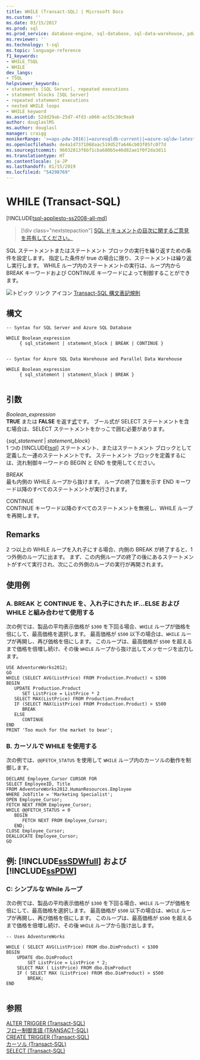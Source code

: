 ```yaml
---
title: WHILE (Transact-SQL) | Microsoft Docs
ms.custom: ''
ms.date: 03/15/2017
ms.prod: sql
ms.prod_service: database-engine, sql-database, sql-data-warehouse, pdw
ms.reviewer: ''
ms.technology: t-sql
ms.topic: language-reference
f1_keywords:
- WHILE_TSQL
- WHILE
dev_langs:
- TSQL
helpviewer_keywords:
- statements [SQL Server], repeated executions
- statement blocks [SQL Server]
- repeated statement executions
- nested WHILE loops
- WHILE keyword
ms.assetid: 52dd29ab-25d7-4fd3-a960-ac55c30c9ea9
author: douglaslMS
ms.author: douglasl
manager: craigg
monikerRange: '>=aps-pdw-2016||=azuresqldb-current||=azure-sqldw-latest||>=sql-server-2016||=sqlallproducts-allversions||>=sql-server-linux-2017||=azuresqldb-mi-current'
ms.openlocfilehash: de4a1d7371068aac519d52fa646cb03f05fc077d
ms.sourcegitcommit: 96032813f6bf1cba680b5e46d82ae1f0f2da3d11
ms.translationtype: HT
ms.contentlocale: ja-JP
ms.lasthandoff: 01/15/2019
ms.locfileid: "54298769"
---
```

# <a name="while-transact-sql"></a>WHILE (Transact-SQL)
[!INCLUDE[tsql-appliesto-ss2008-all-md](../../includes/tsql-appliesto-ss2008-all-md.md)]

  > [!div class="nextstepaction"]
  > [SQL ドキュメントの目次に関するご意見を共有してください。](https://aka.ms/sqldocsurvey)

  SQL ステートメントまたはステートメント ブロックの実行を繰り返すための条件を設定します。 指定した条件が true の場合に限り、ステートメントは繰り返し実行します。 WHILE ループ内のステートメントの実行は、ループ内から BREAK キーワードおよび CONTINUE キーワードによって制御することができます。  
  
 ![トピック リンク アイコン](../../database-engine/configure-windows/media/topic-link.gif "トピック リンク アイコン") [Transact-SQL 構文表記規則](../../t-sql/language-elements/transact-sql-syntax-conventions-transact-sql.md)  
  
## <a name="syntax"></a>構文  
  
```  
-- Syntax for SQL Server and Azure SQL Database  
  
WHILE Boolean_expression   
     { sql_statement | statement_block | BREAK | CONTINUE }  
  
```  
  
```  
-- Syntax for Azure SQL Data Warehouse and Parallel Data Warehouse  
  
WHILE Boolean_expression   
     { sql_statement | statement_block | BREAK }  
  
```  
  
## <a name="arguments"></a>引数  
 *Boolean_expression*  
 **TRUE** または **FALSE** を返す[式](../../t-sql/language-elements/expressions-transact-sql.md)です。 ブール式が SELECT ステートメントを含む場合は、SELECT ステートメントをかっこで囲む必要があります。  
  
 {*sql_statement* | *statement_block*}  
 1 つの [!INCLUDE[tsql](../../includes/tsql-md.md)] ステートメント、またはステートメント ブロックとして定義した一連のステートメントです。 ステートメント ブロックを定義するには、流れ制御キーワードの BEGIN と END を使用してください。  
  
 BREAK  
 最も内側の WHILE ループから抜けます。 ループの終了位置を示す END キーワード以降のすべてのステートメントが実行されます。  
  
 CONTINUE  
 CONTINUE キーワード以降のすべてのステートメントを無視し、WHILE ループを再開します。  
  
## <a name="remarks"></a>Remarks  
 2 つ以上の WHILE ループを入れ子にする場合、内側の BREAK が終了すると、1 つ外側のループに出ます。 まず、この内側ループの終了の後にあるステートメントがすべて実行され、次にこの外側のループの実行が再開されます。  
  
## <a name="examples"></a>使用例  
  
### <a name="a-using-break-and-continue-with-nested-ifelse-and-while"></a>A. BREAK と CONTINUE を、入れ子にされた IF...ELSE および WHILE と組み合わせて使用する  
 次の例では、製品の平均表示価格が `$300` を下回る場合、`WHILE` ループが価格を倍にして、最高価格を選択します。 最高価格が `$500` 以下の場合は、`WHILE` ループが再開し、再び価格を倍にします。 このループは、最高価格が `$500` を超えるまで価格を倍増し続け、その後 `WHILE` ループから抜け出してメッセージを出力します。  
  
```  
USE AdventureWorks2012;  
GO  
WHILE (SELECT AVG(ListPrice) FROM Production.Product) < $300  
BEGIN  
   UPDATE Production.Product  
      SET ListPrice = ListPrice * 2  
   SELECT MAX(ListPrice) FROM Production.Product  
   IF (SELECT MAX(ListPrice) FROM Production.Product) > $500  
      BREAK  
   ELSE  
      CONTINUE  
END  
PRINT 'Too much for the market to bear';  
```  
  
### <a name="b-using-while-in-a-cursor"></a>B. カーソルで WHILE を使用する  
 次の例では、`@@FETCH_STATUS` を使用して `WHILE` ループ内のカーソルの動作を制御します。  
  
```  
DECLARE Employee_Cursor CURSOR FOR  
SELECT EmployeeID, Title   
FROM AdventureWorks2012.HumanResources.Employee  
WHERE JobTitle = 'Marketing Specialist';  
OPEN Employee_Cursor;  
FETCH NEXT FROM Employee_Cursor;  
WHILE @@FETCH_STATUS = 0  
   BEGIN  
      FETCH NEXT FROM Employee_Cursor;  
   END;  
CLOSE Employee_Cursor;  
DEALLOCATE Employee_Cursor;  
GO  
```  
  
## <a name="examples-includesssdwfullincludessssdwfull-mdmd-and-includesspdwincludessspdw-mdmd"></a>例: [!INCLUDE[ssSDWfull](../../includes/sssdwfull-md.md)] および [!INCLUDE[ssPDW](../../includes/sspdw-md.md)]  
  
### <a name="c-simple-while-loop"></a>C: シンプルな While ループ  
 次の例では、製品の平均表示価格が `$300` を下回る場合、`WHILE` ループが価格を倍にして、最高価格を選択します。 最高価格が `$500` 以下の場合は、`WHILE` ループが再開し、再び価格を倍にします。 このループは、最高価格が `$500` を超えるまで価格を倍増し続け、その後 `WHILE` ループから抜け出します。  
  
```  
-- Uses AdventureWorks  
  
WHILE ( SELECT AVG(ListPrice) FROM dbo.DimProduct) < $300  
BEGIN  
    UPDATE dbo.DimProduct  
        SET ListPrice = ListPrice * 2;  
    SELECT MAX ( ListPrice) FROM dbo.DimProduct  
    IF ( SELECT MAX (ListPrice) FROM dbo.DimProduct) > $500  
        BREAK;  
END  
  
```  
  
## <a name="see-also"></a>参照  
 [ALTER TRIGGER &#40;Transact-SQL&#41;](../../t-sql/statements/alter-trigger-transact-sql.md)   
 [フロー制御言語 &#40;TRANSACT-SQL&#41;](~/t-sql/language-elements/control-of-flow.md)   
 [CREATE TRIGGER &#40;Transact-SQL&#41;](../../t-sql/statements/create-trigger-transact-sql.md)   
 [カーソル &#40;Transact-SQL&#41;](../../t-sql/language-elements/cursors-transact-sql.md)   
 [SELECT &#40;Transact-SQL&#41;](../../t-sql/queries/select-transact-sql.md)  
  
  


